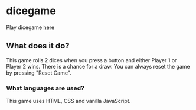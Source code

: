 # dicegame

Play dicegame [here](https://zydrunasrimkus.github.io/dicegame/)

## What does it do?

This game rolls 2 dices when you press a button and either Player 1 or Player 2 wins. There is a chance for a draw. You can always reset the game by pressing "Reset Game".

### What languages are used?

This game uses HTML, CSS and vanilla JavaScript.
